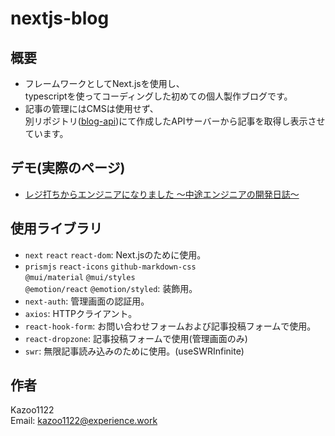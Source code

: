 # nextjs-blog

## 概要
- フレームワークとしてNext.jsを使用し、  
typescriptを使ってコーディングした初めての個人製作ブログです。
- 記事の管理にはCMSは使用せず、  
別リポジトリ([blog-api](https://github.com/Kazoo1122/blog-api))にて作成したAPIサーバーから記事を取得し表示させています。

## デモ(実際のページ)
- [レジ打ちからエンジニアになりました 〜中途エンジニアの開発日誌〜](https://dev-learning.net/)


## 使用ライブラリ  
- `next` `react` `react-dom`: Next.jsのために使用。
- `prismjs` `react-icons` `github-markdown-css`  
  `@mui/material` `@mui/styles`  
  `@emotion/react` `@emotion/styled`: 装飾用。
- `next-auth`: 管理画面の認証用。
- `axios`: HTTPクライアント。
- `react-hook-form`: お問い合わせフォームおよび記事投稿フォームで使用。
- `react-dropzone`: 記事投稿フォームで使用(管理画面のみ)  
- `swr`: 無限記事読み込みのために使用。(useSWRInfinite)

## 作者
Kazoo1122  
Email: [kazoo1122@experience.work](kazoo1122@experience.work)
